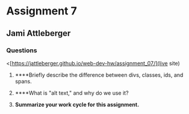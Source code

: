 # Assignment 7
## Jami Attleberger
### Questions

<[https://jattleberger.github.io/web-dev-hw/assignment_07/](live site)

1. ****Briefly describe the difference between divs, classes, ids, and spans.

2. ****What is "alt text," and why do we use it?

3. ****Summarize your work cycle for this assignment.****
